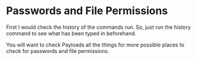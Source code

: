 # Passwords and File Permissions

First I would check the history of the commands run. So, just run the history command to see what has been typed in beforehand.

You will want to check Payloads all the things for more possible places to check for passwords and file permissions.

